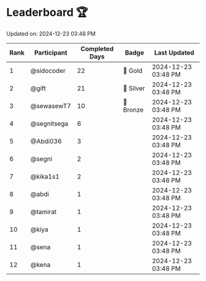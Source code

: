 # Leaderboard 🏆

Updated on: 2024-12-23 03:48 PM

| Rank | Participant       | Completed Days | Badge      | Last Updated         |
|------|-------------------|----------------|------------|----------------------|
| 1    | @sidocoder        | 22             | 🏅 Gold     | 2024-12-23 03:48 PM |
| 2    | @gift             | 21             | 🥈 Silver   | 2024-12-23 03:48 PM |
| 3    | @sewasewT7        | 10             | 🥉 Bronze   | 2024-12-23 03:48 PM |
| 4    | @segnitsega       | 6              |            | 2024-12-23 03:48 PM |
| 5    | @Abdi036          | 3              |            | 2024-12-23 03:48 PM |
| 6    | @segni            | 2              |            | 2024-12-23 03:48 PM |
| 7    | @kika1s1          | 2              |            | 2024-12-23 03:48 PM |
| 8    | @abdi             | 1              |            | 2024-12-23 03:48 PM |
| 9    | @tamirat          | 1              |            | 2024-12-23 03:48 PM |
| 10   | @kiya             | 1              |            | 2024-12-23 03:48 PM |
| 11   | @sena             | 1              |            | 2024-12-23 03:48 PM |
| 12   | @kena             | 1              |            | 2024-12-23 03:48 PM |
